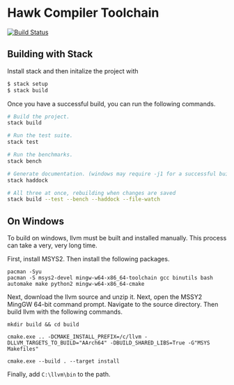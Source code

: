# Hawk Compiler Toolchain
[![Build Status](https://travis-ci.org/andgate/hawk.svg?branch=master)](https://travis-ci.org/andgate/hawk)

## Building with Stack

Install stack and then initalize the project with

```bash
$ stack setup
$ stack build
```

Once you have a successful build, you can run the following commands.

``` sh
# Build the project.
stack build

# Run the test suite.
stack test

# Run the benchmarks.
stack bench

# Generate documentation. (windows may require -j1 for a successful build)
stack haddock

# All three at once, rebuilding when changes are saved
stack build --test --bench --haddock --file-watch
```

## On Windows

To build on windows, llvm must be built and installed manually. This process can take a very, very long time.

First, install MSYS2. Then install the following packages.

```
pacman -Syu
pacman -S msys2-devel mingw-w64-x86_64-toolchain gcc binutils bash automake make python2 mingw-w64-x86_64-cmake
```

Next, download the llvm source and unzip it. Next, open the MSSY2 MingGW 64-bit command prompt. Navigate to the source directory. Then build llvm with the following commands.

```
mkdir build && cd build

cmake.exe .. -DCMAKE_INSTALL_PREFIX=/c/llvm -DLLVM_TARGETS_TO_BUILD="AArch64" -DBUILD_SHARED_LIBS=True -G"MSYS Makefiles"

cmake.exe --build . --target install
```

Finally, add `C:\llvm\bin` to the path.
